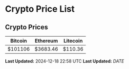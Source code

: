 # Crypto Price List

## Crypto Prices
| Bitcoin | Ethereum | Litecoin |
| ------- | -------- | -------- |
| $101106 | $3683.46 | $110.36 |
**Last Updated:** 2024-12-18 22:58 UTC
**Last Updated:** $DATE$
